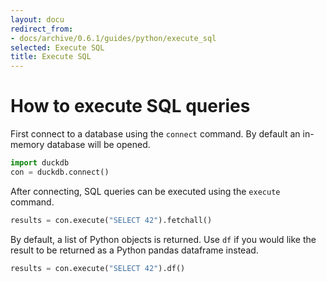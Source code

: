```yaml
---
layout: docu
redirect_from:
- docs/archive/0.6.1/guides/python/execute_sql
selected: Execute SQL
title: Execute SQL
---
```


# How to execute SQL queries


First connect to a database using the `connect` command. By default an in-memory database will be opened.

```py
import duckdb
con = duckdb.connect()
```

After connecting, SQL queries can be executed using the `execute` command.

```py
results = con.execute("SELECT 42").fetchall()
```

By default, a list of Python objects is returned. Use `df` if you would like the result to be returned as a Python pandas dataframe instead.

```py
results = con.execute("SELECT 42").df()
```